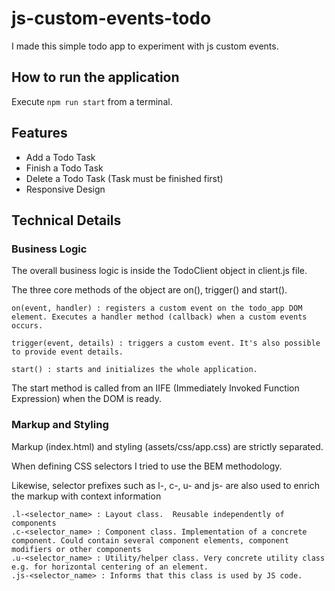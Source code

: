 # js-custom-events-todo

I made this simple todo app to experiment with js custom events.

## How to run the application

Execute ``npm run start`` from a terminal.

## Features

- Add a Todo Task
- Finish a Todo Task
- Delete a Todo Task (Task must be finished first)
- Responsive Design

## Technical Details

### Business Logic
The overall business logic is inside the TodoClient object in client.js file.

The three core methods of the object are on(), trigger() and start().

````
on(event, handler) : registers a custom event on the todo_app DOM element. Executes a handler method (callback) when a custom events occurs.

trigger(event, details) : triggers a custom event. It's also possible to provide event details.

start() : starts and initializes the whole application.
````

The start method is called from an IIFE (Immediately Invoked Function Expression) when the DOM is ready.

### Markup and Styling

Markup (index.html) and styling (assets/css/app.css) are strictly separated.

When defining CSS selectors I tried to use the BEM methodology.

Likewise, selector prefixes such as l-, c-, u- and js- are also used to enrich the markup with context information

````
.l-<selector_name> : Layout class.  Reusable independently of components
.c-<selector_name> : Component class. Implementation of a concrete component. Could contain several component elements, component modifiers or other components
.u-<selector_name> : Utility/helper class. Very concrete utility class e.g. for horizontal centering of an element.
.js-<selector_name> : Informs that this class is used by JS code.
````